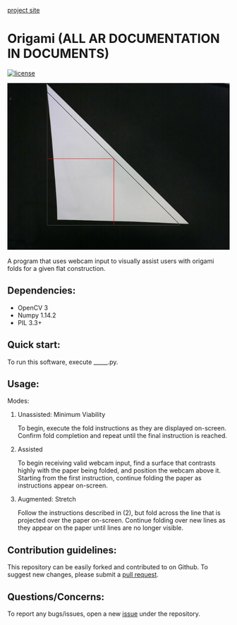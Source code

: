 [project site](https://concavegit.github.io/cv-assisted-origami/)

# Origami (ALL AR DOCUMENTATION IN DOCUMENTS)

[![license](https://img.shields.io/github/license/mashape/apistatus.svg)](https://github.com/concavegit/cv-assisted-origami/blob/master/LICENSE)

![demo](PaperPics/testresult.png)

A program that uses webcam input to visually assist users with origami folds for a given flat construction.

## Dependencies:

  * OpenCV 3
  * Numpy 1.14.2
  * PIL 3.3+

## Quick start:

To run this software, execute _____.py.

## Usage:

Modes:

1. Unassisted: Minimum Viability

    To begin, execute the fold instructions as they are displayed on-screen. Confirm fold completion and repeat until the final instruction is reached.

2. Assisted

    To begin receiving valid webcam input, find a surface that contrasts highly with the paper being folded, and position the webcam above it. Starting from the first instruction, continue folding the paper as instructions appear on-screen.

3. Augmented: Stretch

    Follow the instructions described in (2), but fold across the line that is projected over the paper on-screen. Continue folding over new lines as they appear on the paper until lines are no longer visible.

## Contribution guidelines:

This repository can be easily forked and contributed to on Github. To suggest new changes, please submit a [pull request](https://github.com/concavegit/cv-assisted-origami/pulls).

## Questions/Concerns:

To report any bugs/issues, open a new [issue](https://github.com/concavegit/cv-assisted-origami/issues) under the repository.

